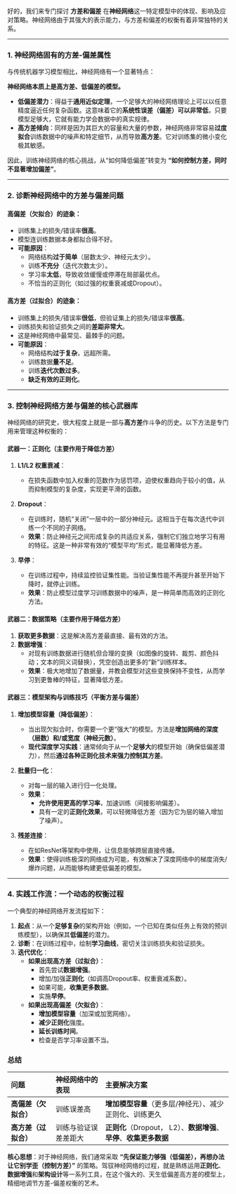 好的，我们来专门探讨 **方差和偏差** 在**神经网络**这一特定模型中的体现、影响及应对策略。神经网络由于其强大的表示能力，与方差和偏差的权衡有着非常独特的关系。

---

### 1. 神经网络固有的方差-偏差属性

与传统机器学习模型相比，神经网络有一个显著特点：

**神经网络本质上是高方差、低偏差的模型。**

- **低偏差潜力**：得益于**通用近似定理**，一个足够大的神经网络理论上可以以任意精度逼近任何复杂函数。这意味着它的**系统性误差（偏差）可以非常低**，只要模型足够大，它就有能力学会数据中的真实规律。
- **高方差倾向**：同样是因为其巨大的容量和大量的参数，神经网络非常容易**过度拟合**训练数据中的噪声和特定细节，从而导致**高方差**。它对训练集的微小变化极其敏感。

因此，训练神经网络的核心挑战，从“如何降低偏差”转变为 **“如何控制方差，同时不显著增加偏差”**。

---

### 2. 诊断神经网络中的方差与偏差问题

#### **高偏差（欠拟合）的迹象：**
- 训练集上的损失/错误率**很高**。
- 模型连训练数据本身都拟合得不好。
- **可能原因**：
    - 网络结构**过于简单**（层数太少、神经元太少）。
    - 训练**不充分**（迭代次数太少）。
    - 学习率**太低**，导致收敛缓慢或停滞在局部最优点。
    - 不恰当的正则化（如过强的权重衰减或Dropout）。

#### **高方差（过拟合）的迹象：**
- 训练集上的损失/错误率**很低**，但验证集上的损失/错误率**很高**。
- 训练损失和验证损失之间的**差距非常大**。
- 这是神经网络中最常见、最棘手的问题。
- **可能原因**：
    - 网络结构**过于复杂**，远超所需。
    - 训练数据**量不足**。
    - 训练**迭代次数过多**。
    - **缺乏有效的正则化**。

---

### 3. 控制神经网络方差与偏差的核心武器库

神经网络的研究史，很大程度上就是一部与**高方差**作斗争的历史。以下方法是专门用来管理这种权衡的：

#### **武器一：正则化（主要作用于降低方差）**

1.  **L1/L2 权重衰减**：
    - 在损失函数中加入权重的范数作为惩罚项，迫使权重趋向于较小的值，从而抑制模型的复杂度，实现更平滑的函数。

2.  **Dropout**：
    - 在训练时，随机“关闭”一层中的一部分神经元。这相当于在每次迭代中训练一个不同的子网络。
    - **效果**：防止神经元之间形成复杂的共适应关系，强制它们独立地学习有用的特征。这是一种非常有效的“模型平均”形式，能显著降低方差。

3.  **早停**：
    - 在训练过程中，持续监控验证集性能。当验证集性能不再提升甚至开始下降时，就停止训练。
    - **效果**：防止模型过度学习训练数据中的噪声，是一种简单而高效的正则化方法。

#### **武器二：数据策略（主要作用于降低方差）**

1.  **获取更多数据**：这是解决高方差最直接、最有效的方法。
2.  **数据增强**：
    - 对现有训练数据进行随机但合理的变换（如图像的旋转、裁剪、颜色抖动；文本的同义词替换），凭空创造出更多的“新”训练样本。
    - **效果**：极大地增加了数据量，并教会模型对这些变换保持不变性，从而学习到更鲁棒的特征，显著降低方差。

#### **武器三：模型架构与训练技巧（平衡方差与偏差）**

1.  **增加模型容量（降低偏差）**：
    - 当出现欠拟合时，你需要一个更“强大”的模型。方法是**增加网络的深度（层数）和/或宽度（神经元数）**。
    - **现代深度学习实践**：通常倾向于从一个**足够大**的模型开始（确保低偏差潜力），然后**通过各种正则化技术来强力控制其方差**。

2.  **批量归一化**：
    - 对每一层的输入进行归一化处理。
    - **效果**：
        - **允许使用更高的学习率**，加速训练（间接影响偏差）。
        - 具有一定的**正则化效果**，可以轻微降低方差（因为它为层的输入增加了噪声）。

3.  **残差连接**：
    - 在如ResNet等架构中使用，让信息能够跨层直接传播。
    - **效果**：使得训练极深的网络成为可能，有效解决了深度网络中的梯度消失/爆炸问题，从而能够构建更低偏差的模型。

---

### 4. 实践工作流：一个动态的权衡过程

一个典型的神经网络开发流程如下：

1.  **起点**：从一个**足够复杂**的架构开始（例如，一个已知在类似任务上有效的预训练模型），以确保其**低偏差**的潜力。
2.  **诊断**：在训练过程中，绘制**学习曲线**，密切关注训练损失和验证损失。
3.  **迭代优化**：
    - **如果出现高方差（过拟合）**：
        - 首先尝试**数据增强**。
        - 增加/加强**正则化**（如调高Dropout率、权重衰减系数）。
        - 如果可能，**收集更多数据**。
        - 实施**早停**。
    - **如果出现高偏差（欠拟合）**：
        - **增加模型容量**（加深或加宽网络）。
        - **减少正则化**强度。
        - **延长训练时间**。
        - 检查是否学习率设置不当。

### 总结

| 问题 | 神经网络中的表现 | 主要解决方案 |
| :--- | :--- | :--- |
| **高偏差（欠拟合）** | 训练误差高 | **增加模型容量**（更多层/神经元）、减少正则化、训练更久 |
| **高方差（过拟合）** | 训练与验证误差差距大 | **正则化**（Dropout， L2）、**数据增强**、**早停**、**收集更多数据** |

**核心思想**：对于神经网络，我们通常采取 **“先保证能力够强（低偏差），再想办法让它别学歪（控制方差）”** 的策略。驾驭神经网络的过程，就是熟练运用**正则化**、**数据增强**和**架构设计**等一系列工具，在这个强大的、天生低偏差高方差的模型上，精细地调节方差-偏差权衡的艺术。